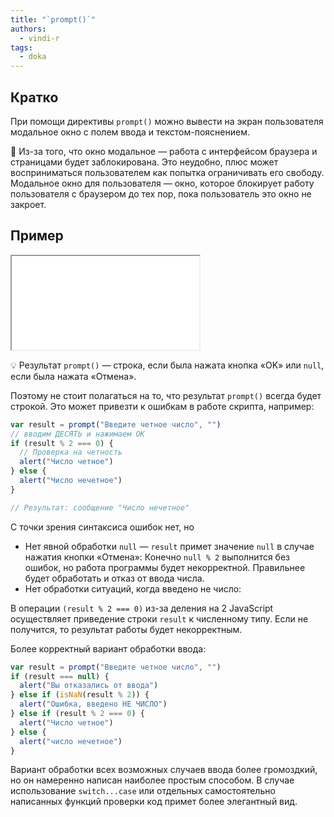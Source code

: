 ```yaml
---
title: "`prompt()`"
authors:
  - vindi-r
tags:
  - doka
---
```


## Кратко

При помощи директивы `prompt()` можно вывести на экран пользователя модальное окно c полем ввода и текстом-пояснением.

🤖 Из-за того, что окно модальное — работа с интерфейсом браузера и страницами будет заблокирована. Это неудобно, плюс может восприниматься пользователем как попытка ограничивать его свободу. Модальное окно для пользователя — окно, которое блокирует работу пользователя с браузером до тех пор, пока пользователь это окно не закроет.

## Пример

<iframe title="Название — prompt() — Дока" src="demos/vindi-r-OqZYEe

💡 Это крайне быстрый вариант кода, который взаимодействует с пользователем, но окно созданное таким образом не изменяется через CSS, а значит использовать его лучше только для прототипирования интерфейса. В финальном варианте веб-страницы юзать модальное окно нежелательно.

## Как пишется

`prompt()` принимает 1 или 2 аргумента — это текст для отображения и значение по умолчанию для поля ввода.

Результат работы `prompt()` можно записать в переменную:

```js
var answer1 = prompt("Как тебя зовут?")
var answer2 = prompt("Как тебя зовут?", "Имя")
```

Если при вызове `prompt()` использовать только один параметр, тогда в появившемся окне поле ввода не будет содержать «подсказки» ввода.

В случае когда использовано два параметра, то в поле ввода будет с подсказкой ввода. Это полезно, чтобы показать пользователю какой результат ввода ожидается.

## Как это понять

Аргументы `prompt()` должны быть строками. Если это не так — будет автоматическое приведение к строке. Такое поведение не доставляет проблем, пока аргумент является примитивом или встроенным типом, имеющим правила приведения к строке.

```js
prompt("Как тебя зовут?", "Саша")
// Текст: "Как тебя зовут?", значение поля ввода: "Саша"
prompt("Введите возраст", 18) // "Введите возраст", СТРОКА "18"
```

<iframe title="Название — prompt() — Дока" src="demos/vindi-r-jJxjNM/"></iframe>

💡 Результат `prompt()` — строка, если была нажата кнопка «OK» или `null`, если была нажата «Отмена».

Поэтому не стоит полагаться на то, что результат `prompt()` всегда будет строкой. Это может привезти к ошибкам в работе скрипта, например:

```js
var result = prompt("Введите четное число", "")
// вводим ДЕСЯТЬ и нажимаем ОК
if (result % 2 === 0) {
  // Проверка на четность
  alert("Число четное")
} else {
  alert("Число нечетное")
}

// Результат: сообщение "Число нечетное"
```

С точки зрения синтаксиса ошибок нет, но

- Нет явной обработки `null` — `result` примет значение `null` в случае нажатия кнопки «Отмена»: Конечно `null % 2` выполнится без ошибок, но работа программы будет некорректной. Правильнее будет обработать и отказ от ввода числа.
- Нет обработки ситуаций, когда введено не число:

В операции `(result % 2 === 0)` из-за деления на 2 JavaScript осуществляет приведение строки `result` к численному типу. Если не получится, то результат работы будет некорректным.

Более корректный вариант обработки ввода:

```js
var result = prompt("Введите четное число", "")
if (result === null) {
  alert("Вы отказались от ввода")
} else if (isNaN(result % 2)) {
  alert("Ошибка, введено НЕ ЧИСЛО")
} else if (result % 2 === 0) {
  alert("Число четное")
} else {
  alert("число нечетное")
}
```

Вариант обработки всех возможных случаев ввода более громоздкий, но он намеренно написан наиболее простым способом. В случае использование `switch...case` или отдельных самостоятельно написанных функций проверки код примет более элегантный вид.
